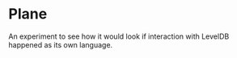 # Plane

An experiment to see how it would look if interaction with LevelDB happened as its own language.

